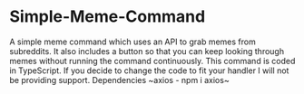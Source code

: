 # Simple-Meme-Command
A simple meme command which uses an API to grab memes from subreddits. It also includes a button so that you can keep looking through memes without running the command continuously. This command is coded in TypeScript. If you decide to change the code to fit your handler I will not be providing support.  Dependencies ~axios - npm i axios~
